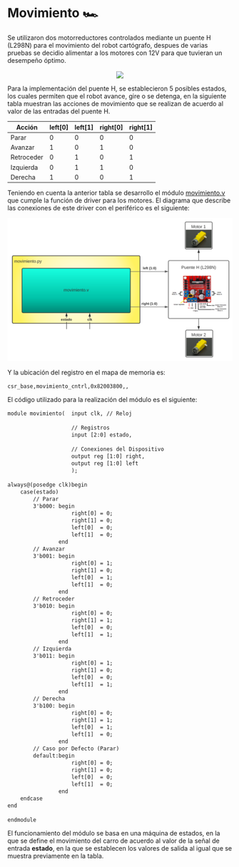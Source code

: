 # Movimiento 🏎

Se utilizaron dos motorreductores controlados mediante un puente H (L298N) para el movimiento del robot cartógrafo, despues de varias pruebas se decidio alimentar a los motores con 12V para que tuvieran un desempeño óptimo.
<p align="center">
  <img src="/Imagenes/DC.jpeg" align="center" width="400px" >
</p>

Para la implementación del puente H, se establecieron 5 posibles estados, los cuales permiten que el robot avance, gire o se detenga, en la siguiente tabla muestran las acciones de movimiento que se realizan de acuerdo al valor de las entradas del puente H.

 | Acción | left[0] | left[1] | right[0] | right[1] |
| ------------- | ------------- | ------------- |------------- |------------- |
| Parar | 0 | 0 | 0 | 0 |
| Avanzar | 1 | 0 | 1 | 0 |
| Retroceder | 0 | 1 | 0 | 1 |
| Izquierda | 0 | 1 | 1 | 0 |
| Derecha | 1 | 0 | 0 | 1 | 



Teniendo en cuenta la anterior tabla se desarrollo el módulo [movimiento.v](/SoC_project/module/verilog/movimiento/) que cumple la función de driver para los motores. El diagrama que describe las conexiones de este driver con el periférico es el siguiente:

![Screenshot](/images/mov_mem.png)

Y la ubicación del registro en el mapa de memoria es:
```
csr_base,movimiento_cntrl,0x82003800,,
```



El código utilizado para la realización del módulo es el siguiente:

```
module movimiento(  input clk, // Reloj

                    // Registros
                    input [2:0] estado,
                    
                    // Conexiones del Dispositivo 
                    output reg [1:0] right,
                    output reg [1:0] left
                    );
    
always@(posedge clk)begin
	case(estado)
        // Parar
        3'b000: begin
                    right[0] = 0;
                    right[1] = 0;
                    left[0]  = 0;
                    left[1]  = 0;
                end
        // Avanzar
        3'b001: begin
                    right[0] = 1;
                    right[1] = 0;
                    left[0]  = 1;
                    left[1]  = 0;
                end
        // Retroceder
   	    3'b010: begin
                    right[0] = 0;
                    right[1] = 1;
                    left[0]  = 0;
                    left[1]  = 1;
                end
        // Izquierda
        3'b011: begin
                    right[0] = 1;
                    right[1] = 0;
                    left[0]  = 0;
                    left[1]  = 1;
                end
        // Derecha
        3'b100: begin
                    right[0] = 0;
                    right[1] = 1;
                    left[0]  = 1;
                    left[1]  = 0;
                end
        // Caso por Defecto (Parar)
        default:begin
                    right[0] = 0;
                    right[1] = 0;
                    left[0]  = 0;
                    left[1]  = 0;
                end
	endcase
end

endmodule

```
      
El funcionamiento del módulo se basa en una máquina de estados, en la que se define el movimiento del carro de acuerdo al valor de la señal de entrada **estado**, en la que se establecen los valores de salida al igual que se muestra previamente en la tabla.
